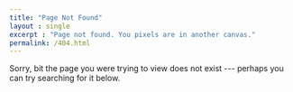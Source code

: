 ```yaml
---
title: "Page Not Found"
layout : single 
excerpt : "Page not found. You pixels are in another canvas."
permalink: /404.html
---
```


Sorry, bit the page you were trying to view does not exist 
--- perhaps you can try searching for it below.


<script type="text/javascript">
  var GOOG_FIXURL_LANG = 'en';
  var GOOG_FIXURL_SITE = '{{ site.url }}'
</script>
<script type="text/javascript"
  src="//linkhelp.clients.google.com/tbproxy/lh/wm/fixurl.js">
</script>